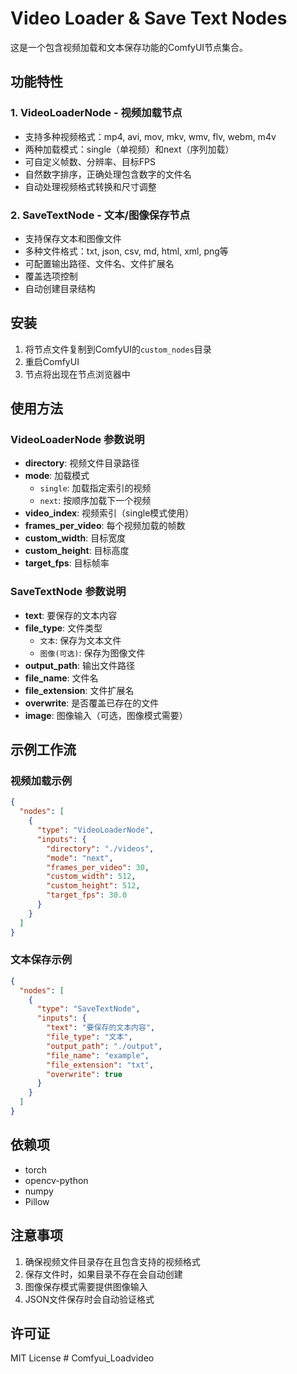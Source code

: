# Video Loader & Save Text Nodes

这是一个包含视频加载和文本保存功能的ComfyUI节点集合。

## 功能特性

### 1. VideoLoaderNode - 视频加载节点
- 支持多种视频格式：mp4, avi, mov, mkv, wmv, flv, webm, m4v
- 两种加载模式：single（单视频）和next（序列加载）
- 可自定义帧数、分辨率、目标FPS
- 自然数字排序，正确处理包含数字的文件名
- 自动处理视频格式转换和尺寸调整

### 2. SaveTextNode - 文本/图像保存节点
- 支持保存文本和图像文件
- 多种文件格式：txt, json, csv, md, html, xml, png等
- 可配置输出路径、文件名、文件扩展名
- 覆盖选项控制
- 自动创建目录结构

## 安装

1. 将节点文件复制到ComfyUI的`custom_nodes`目录
2. 重启ComfyUI
3. 节点将出现在节点浏览器中

## 使用方法

### VideoLoaderNode 参数说明

- **directory**: 视频文件目录路径
- **mode**: 加载模式
  - `single`: 加载指定索引的视频
  - `next`: 按顺序加载下一个视频
- **video_index**: 视频索引（single模式使用）
- **frames_per_video**: 每个视频加载的帧数
- **custom_width**: 目标宽度
- **custom_height**: 目标高度
- **target_fps**: 目标帧率

### SaveTextNode 参数说明

- **text**: 要保存的文本内容
- **file_type**: 文件类型
  - `文本`: 保存为文本文件
  - `图像(可选)`: 保存为图像文件
- **output_path**: 输出文件路径
- **file_name**: 文件名
- **file_extension**: 文件扩展名
- **overwrite**: 是否覆盖已存在的文件
- **image**: 图像输入（可选，图像模式需要）

## 示例工作流

### 视频加载示例
```json
{
  "nodes": [
    {
      "type": "VideoLoaderNode",
      "inputs": {
        "directory": "./videos",
        "mode": "next",
        "frames_per_video": 30,
        "custom_width": 512,
        "custom_height": 512,
        "target_fps": 30.0
      }
    }
  ]
}
```

### 文本保存示例
```json
{
  "nodes": [
    {
      "type": "SaveTextNode",
      "inputs": {
        "text": "要保存的文本内容",
        "file_type": "文本",
        "output_path": "./output",
        "file_name": "example",
        "file_extension": "txt",
        "overwrite": true
      }
    }
  ]
}
```

## 依赖项

- torch
- opencv-python
- numpy
- Pillow

## 注意事项

1. 确保视频文件目录存在且包含支持的视频格式
2. 保存文件时，如果目录不存在会自动创建
3. 图像保存模式需要提供图像输入
4. JSON文件保存时会自动验证格式

## 许可证

MIT License #   C o m f y u i _ L o a d v i d e o  
 